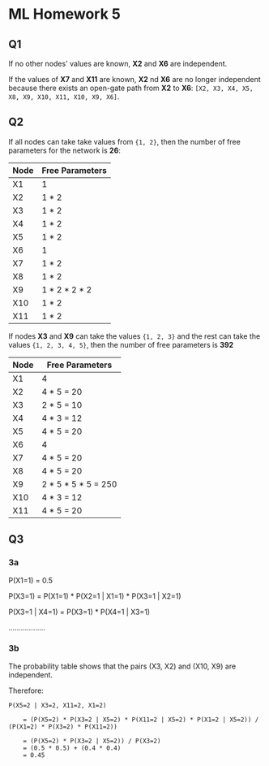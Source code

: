 # ML Homework 5

## Q1

If no other nodes' values are known, **X2** and **X6** are independent.

If the values of **X7** and **X11** are known, **X2** nd **X6** are no longer independent because there exists an open-gate path from **X2** to **X6**: `[X2, X3, X4, X5, X8, X9, X10, X11, X10, X9, X6]`.



## Q2

If all nodes can take take values from `{1, 2}`, then the number of free parameters for the network is **26**:

| Node | Free Parameters |
| ---- | --------------- |
| X1   | 1               |
| X2   | 1 * 2           |
| X3   | 1 * 2           |
| X4   | 1 * 2           |
| X5   | 1 * 2           |
| X6   | 1               |
| X7   | 1 * 2           |
| X8   | 1 * 2           |
| X9   | 1 * 2 * 2 * 2   |
| X10  | 1 * 2           |
| X11  | 1 * 2           |
If nodes **X3** and **X9** can take the values `{1, 2, 3}` and the rest can take the values `{1, 2, 3, 4, 5}`, then the number of free parameters is **392**

| Node | Free Parameters     |
| ---- | ------------------- |
| X1   | 4                   |
| X2   | 4 * 5 = 20          |
| X3   | 2 * 5 = 10          |
| X4   | 4 * 3 = 12          |
| X5   | 4 * 5 = 20          |
| X6   | 4                   |
| X7   | 4 * 5 = 20          |
| X8   | 4 * 5 = 20          |
| X9   | 2 * 5 * 5 * 5 = 250 |
| X10  | 4 * 3 = 12          |
| X11  | 4 * 5 = 20          |



## Q3

### 3a

P(X1=1) = 0.5

P(X3=1) = P(X1=1) * P(X2=1 | X1=1) * P(X3=1 | X2=1)

P(X3=1 | X4=1) = P(X3=1) * P(X4=1 | X3=1)

..................

### 3b

The probability table shows that the pairs (X3, X2) and (X10, X9) are independent.

Therefore:

```
P(X5=2 | X3=2, X11=2, X1=2)

	= (P(X5=2) * P(X3=2 | X5=2) * P(X11=2 | X5=2) * P(X1=2 | X5=2)) / (P(X1=2) * P(X3=2) * P(X11=2))

	= (P(X5=2) * P(X3=2 | X5=2)) / P(X3=2)
	= (0.5 * 0.5) + (0.4 * 0.4)
	= 0.45

```

